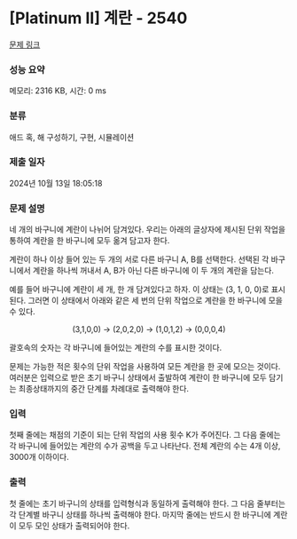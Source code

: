 # [Platinum II] 계란 - 2540 

[문제 링크](https://www.acmicpc.net/problem/2540) 

### 성능 요약

메모리: 2316 KB, 시간: 0 ms

### 분류

애드 혹, 해 구성하기, 구현, 시뮬레이션

### 제출 일자

2024년 10월 13일 18:05:18

### 문제 설명

<p>네 개의 바구니에 계란이 나뉘어 담겨있다. 우리는 아래의 글상자에 제시된 단위 작업을 통하여 계란을 한 바구니에 모두 옮겨 담고자 한다. </p>

<p>계란이 하나 이상 들어 있는 두 개의 서로 다른 바구니 A, B를 선택한다. 선택된 각 바구니에서 계란을 하나씩 꺼내서 A, B가 아닌 다른 바구니에 이 두 개의 계란을 담는다. </p>

<p>예를 들어 바구니에 계란이 세 개, 한 개 담겨있다고 하자. 이 상태는 (3, 1, 0, 0)로 표시된다. 그러면 이 상태에서 아래와 같은 세 번의 단위 작업으로 계란을 한 바구니에 모을 수 있다. </p>

<p style="text-align: center;">(3,1,0,0) → (2,0,2,0) → (1,0,1,2) → (0,0,0,4)</p>

<p>괄호속의 숫자는 각 바구니에 들어있는 계란의 수를 표시한 것이다. </p>

<p>문제는 가능한 적은 횟수의 단위 작업을 사용하여 모든 계란을 한 곳에 모으는 것이다. 여러분은 입력으로 받은 초기 바구니 상태에서 출발하여 계란이 한 바구니에 모두 담기는 최종상태까지의 중간 단계를 차례대로 출력해야 한다. </p>

### 입력 

 <p>첫째 줄에는 채점의 기준이 되는 단위 작업의 사용 횟수 K가 주어진다. 그 다음 줄에는 각 바구니에 들어있는 계란의 수가 공백을 두고 나타난다. 전체 계란의 수는 4개 이상, 3000개 이하이다. </p>

### 출력 

 <p>첫 줄에는 초기 바구니의 상태를 입력형식과 동일하게 출력해야 한다. 그 다음 줄부터는 각 단계별 바구니 상태를 하나씩 출력해야 한다. 마지막 줄에는 반드시 한 바구니에 계란이 모두 모인 상태가 출력되어야 한다. </p>

